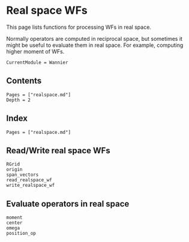 # Real space WFs

This page lists functions for processing WFs in real space.

Normally operators are computed in reciprocal space, but sometimes it might be useful to
evaluate them in real space. For example, computing higher moment of WFs.

```@meta
CurrentModule = Wannier
```

## Contents

```@contents
Pages = ["realspace.md"]
Depth = 2
```

## Index

```@index
Pages = ["realspace.md"]
```

## Read/Write real space WFs

```@docs
RGrid
origin
span_vectors
read_realspace_wf
write_realspace_wf
```

## Evaluate operators in real space

```@docs
moment
center
omega
position_op
```

